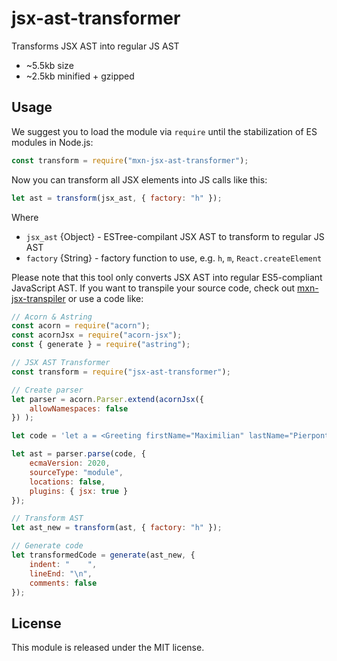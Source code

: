 # jsx-ast-transformer

Transforms JSX AST into regular JS AST

- ~5.5kb size
- ~2.5kb minified + gzipped

## Usage

We suggest you to load the module via `require` until the stabilization of ES modules in Node.js:
```javascript
const transform = require("mxn-jsx-ast-transformer");
```

Now you can transform all JSX elements into JS calls like this:
```javascript
let ast = transform(jsx_ast, { factory: "h" });
```

Where
 - `jsx_ast` {Object} - ESTree-compilant JSX AST to transform to regular JS AST
 - `factory` {String} - factory function to use, e.g. `h`, `m`, `React.createElement`

Please note that this tool only converts JSX AST into regular ES5-compliant JavaScript AST. If you want to transpile your source code, check out [mxn-jsx-transpiler](https://github.com/ZimNovich/mxn-jsx-transpiler) or use a code like:

```javascript
// Acorn & Astring
const acorn = require("acorn");
const acornJsx = require("acorn-jsx");
const { generate } = require("astring");

// JSX AST Transformer
const transform = require("jsx-ast-transformer");

// Create parser
let parser = acorn.Parser.extend(acornJsx({
    allowNamespaces: false
}) );

let code = 'let a = <Greeting firstName="Maximilian" lastName="Pierpont" age={1 + 2 + 3 + 4} />;';

let ast = parser.parse(code, {
    ecmaVersion: 2020,
    sourceType: "module",
    locations: false,
    plugins: { jsx: true }
});

// Transform AST
let ast_new = transform(ast, { factory: "h" });

// Generate code
let transformedCode = generate(ast_new, {
    indent: "    ",
    lineEnd: "\n",
    comments: false
});
```

## License

This module is released under the MIT license.
